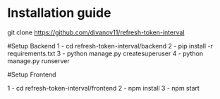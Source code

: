 # Installation guide

git clone https://github.com/divanov11/refresh-token-interval

#Setup Backend
1 - cd refresh-token-interval/backend
2 - pip install -r requirements.txt
3 - python manage.py createsuperuser
4 - python manage.py runserver

#Setup Frontend

1 - cd refresh-token-interval/frontend
2 - npm install
3 - npm start

